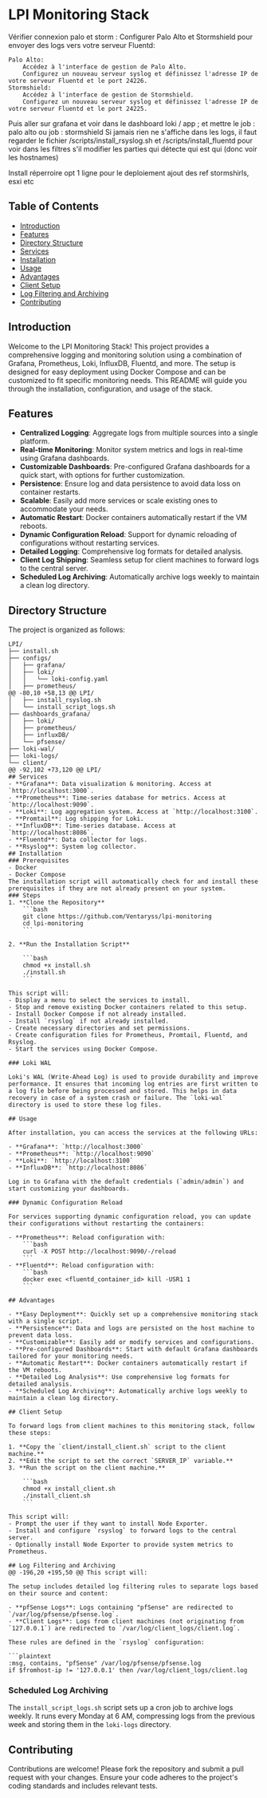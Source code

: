 # LPI Monitoring Stack
Vérifier connexion palo et storm : Configurer Palo Alto et Stormshield pour envoyer des logs vers votre serveur Fluentd:

    Palo Alto:
        Accédez à l'interface de gestion de Palo Alto.
        Configurez un nouveau serveur syslog et définissez l'adresse IP de votre serveur Fluentd et le port 24226.
    Stormshield:
        Accédez à l'interface de gestion de Stormshield.
        Configurez un nouveau serveur syslog et définissez l'adresse IP de votre serveur Fluentd et le port 24225.

Puis aller sur grafana et voir dans le dashboard loki / app ; et mettre le job : palo alto ou job : stormshield
Si jamais rien ne s'affiche dans les logs, il faut regarder le fichier /scripts/install_rsyslog.sh et /scripts/install_fluentd pour voir dans les filtres s'il modifier les parties qui détecte qui est qui (donc voir les hostnames)

Install réperroire opt
1 ligne pour le deploiement
ajout des ref stormshirls, esxi etc

## Table of Contents
- [Introduction](#introduction)
- [Features](#features)
- [Directory Structure](#directory-structure)
- [Services](#services)
- [Installation](#installation)
- [Usage](#usage)
- [Advantages](#advantages)
- [Client Setup](#client-setup)
- [Log Filtering and Archiving](#log-filtering-and-archiving)
- [Contributing](#contributing)

## Introduction
Welcome to the LPI Monitoring Stack! This project provides a comprehensive logging and monitoring solution using a combination of Grafana, Prometheus, Loki, InfluxDB, Fluentd, and more. The setup is designed for easy deployment using Docker Compose and can be customized to fit specific monitoring needs. This README will guide you through the installation, configuration, and usage of the stack.
## Features
- **Centralized Logging**: Aggregate logs from multiple sources into a single platform.
- **Real-time Monitoring**: Monitor system metrics and logs in real-time using Grafana dashboards.
- **Customizable Dashboards**: Pre-configured Grafana dashboards for a quick start, with options for further customization.
- **Persistence**: Ensure log and data persistence to avoid data loss on container restarts.
- **Scalable**: Easily add more services or scale existing ones to accommodate your needs.
- **Automatic Restart**: Docker containers automatically restart if the VM reboots.
- **Dynamic Configuration Reload**: Support for dynamic reloading of configurations without restarting services.
- **Detailed Logging**: Comprehensive log formats for detailed analysis.
- **Client Log Shipping**: Seamless setup for client machines to forward logs to the central server.
- **Scheduled Log Archiving**: Automatically archive logs weekly to maintain a clean log directory.
## Directory Structure
The project is organized as follows:
```plaintext
LPI/
├── install.sh
├── configs/
│   ├── grafana/
│   ├── loki/
│   │   └── loki-config.yaml
│   ├── prometheus/
@@ -80,10 +58,13 @@ LPI/
│   ├── install_rsyslog.sh
│   └── install_script_logs.sh
├── dashboards_grafana/
│   ├── loki/
│   ├── prometheus/
│   ├── influxDB/
│   └── pfsense/
├── loki-wal/
├── loki-logs/
└── client/
@@ -92,102 +73,120 @@ LPI/
## Services
- **Grafana**: Data visualization & monitoring. Access at `http://localhost:3000`.
- **Prometheus**: Time-series database for metrics. Access at `http://localhost:9090`.
- **Loki**: Log aggregation system. Access at `http://localhost:3100`.
- **Promtail**: Log shipping for Loki.
- **InfluxDB**: Time-series database. Access at `http://localhost:8086`.
- **Fluentd**: Data collector for logs.
- **Rsyslog**: System log collector.
## Installation
### Prerequisites
- Docker
- Docker Compose
The installation script will automatically check for and install these prerequisites if they are not already present on your system.
### Steps
1. **Clone the Repository**
    ```bash
    git clone https://github.com/Ventaryss/lpi-monitoring
    cd lpi-monitoring
    ```

2. **Run the Installation Script**

    ```bash
    chmod +x install.sh
    ./install.sh
    ```

This script will:
- Display a menu to select the services to install.
- Stop and remove existing Docker containers related to this setup.
- Install Docker Compose if not already installed.
- Install `rsyslog` if not already installed.
- Create necessary directories and set permissions.
- Create configuration files for Prometheus, Promtail, Fluentd, and Rsyslog.
- Start the services using Docker Compose.

### Loki WAL

Loki's WAL (Write-Ahead Log) is used to provide durability and improve performance. It ensures that incoming log entries are first written to a log file before being processed and stored. This helps in data recovery in case of a system crash or failure. The `loki-wal` directory is used to store these log files.

## Usage

After installation, you can access the services at the following URLs:

- **Grafana**: `http://localhost:3000`
- **Prometheus**: `http://localhost:9090`
- **Loki**: `http://localhost:3100`
- **InfluxDB**: `http://localhost:8086`

Log in to Grafana with the default credentials (`admin/admin`) and start customizing your dashboards.

### Dynamic Configuration Reload

For services supporting dynamic configuration reload, you can update their configurations without restarting the containers:

- **Prometheus**: Reload configuration with:
    ```bash
    curl -X POST http://localhost:9090/-/reload
    ```
- **Fluentd**: Reload configuration with:
    ```bash
    docker exec <fluentd_container_id> kill -USR1 1
    ```

## Advantages

- **Easy Deployment**: Quickly set up a comprehensive monitoring stack with a single script.
- **Persistence**: Data and logs are persisted on the host machine to prevent data loss.
- **Customizable**: Easily add or modify services and configurations.
- **Pre-configured Dashboards**: Start with default Grafana dashboards tailored for your monitoring needs.
- **Automatic Restart**: Docker containers automatically restart if the VM reboots.
- **Detailed Log Analysis**: Use comprehensive log formats for detailed analysis.
- **Scheduled Log Archiving**: Automatically archive logs weekly to maintain a clean log directory.

## Client Setup

To forward logs from client machines to this monitoring stack, follow these steps:

1. **Copy the `client/install_client.sh` script to the client machine.**
2. **Edit the script to set the correct `SERVER_IP` variable.**
3. **Run the script on the client machine.**

    ```bash
    chmod +x install_client.sh
    ./install_client.sh
    ```

This script will:
- Prompt the user if they want to install Node Exporter.
- Install and configure `rsyslog` to forward logs to the central server.
- Optionally install Node Exporter to provide system metrics to Prometheus.

## Log Filtering and Archiving
@@ -196,20 +195,50 @@ This script will:

The setup includes detailed log filtering rules to separate logs based on their source and content:

- **pfSense Logs**: Logs containing "pfSense" are redirected to `/var/log/pfsense/pfsense.log`.
- **Client Logs**: Logs from client machines (not originating from `127.0.0.1`) are redirected to `/var/log/client_logs/client.log`.

These rules are defined in the `rsyslog` configuration:

```plaintext
:msg, contains, "pfSense" /var/log/pfsense/pfsense.log
if $fromhost-ip != '127.0.0.1' then /var/log/client_logs/client.log
```

### Scheduled Log Archiving

The `install_script_logs.sh` script sets up a cron job to archive logs weekly. It runs every Monday at 6 AM, compressing logs from the previous week and storing them in the `loki-logs` directory.

## Contributing

Contributions are welcome! Please fork the repository and submit a pull request with your changes. Ensure your code adheres to the project's coding standards and includes relevant tests.
